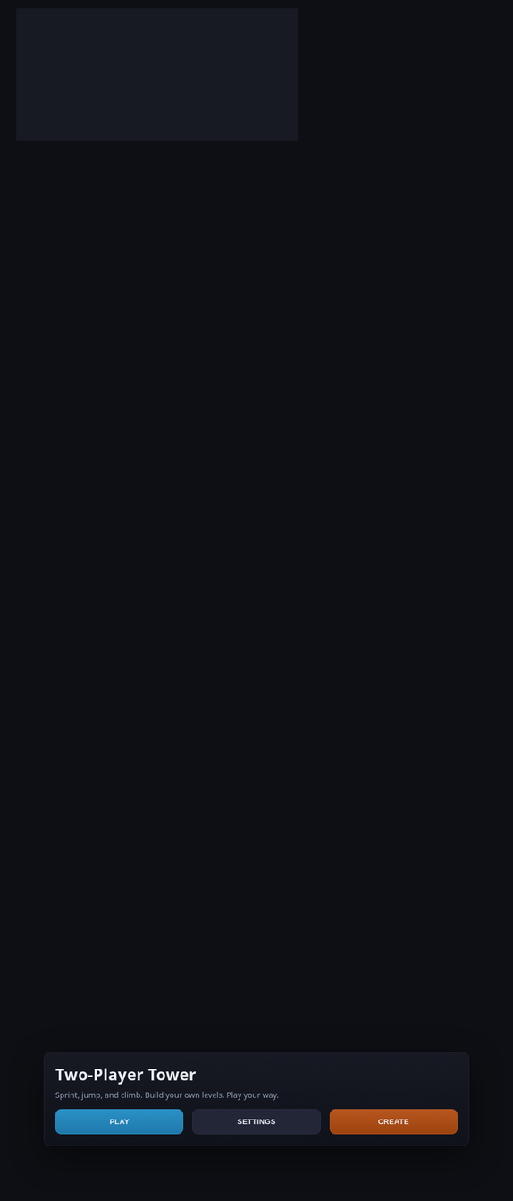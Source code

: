 <!DOCTYPE html>
<html lang="en">
<head>
  <meta charset="UTF-8">
  <title>Two-Player Tower Platformer — Menu + Settings + Create</title>
  <style>
    :root {
      --bg: #0e0f14;
      --panel: #171923;
      --panel-2: #10121a;
      --accent: #4ab3ed;
      --accent-2: #e4b423;
      --text: #e9edf3;
      --muted: #94a3b8;
      --danger: #b43a3a;
      --ok: #27c39f;
    }
    html, body {
      margin: 0; height: 100%; background: var(--bg); color: var(--text); font-family: ui-sans-serif, system-ui, -apple-system, Segoe UI, Roboto, Arial;
      overflow: hidden;
    }
    canvas { display: block; margin: 0 auto; background: #171923; }
    /* UI */
    .ui-layer {
      position: fixed; inset: 0; pointer-events: none; display: grid; place-items: center;
    }
    .panel {
      pointer-events: auto;
      background: linear-gradient(180deg, var(--panel), var(--panel-2));
      border: 1px solid #1f2433; border-radius: 12px; box-shadow: 0 20px 60px rgba(0,0,0,0.45);
      padding: 20px; width: 720px; max-width: calc(100% - 40px);
    }
    .panel h1 { margin: 0 0 8px 0; font-size: 28px; letter-spacing: 0.4px; }
    .panel p { margin: 0 0 16px 0; color: var(--muted); }
    .menu-grid {
      display: grid; grid-template-columns: repeat(3, 1fr); gap: 16px; margin-top: 12px;
    }
    .btn {
      background: #222637; border: 1px solid #2a3147; color: var(--text);
      border-radius: 10px; padding: 14px 16px; font-weight: 600; letter-spacing: 0.3px; cursor: pointer;
      transition: transform 0.06s ease, background 0.2s ease;
    }
    .btn:hover { transform: translateY(-2px); background: #262c42; }
    .btn.primary { background: linear-gradient(180deg, #2a91c7, #1f78aa); border-color: #2a91c7; }
    .btn.warn { background: linear-gradient(180deg, #b7561f, #9d430f); border-color: #b7561f; }
    .btn.danger { background: linear-gradient(180deg, #c63e3e, #a93131); border-color: #c63e3e; }
    .row { display:flex; gap:12px; align-items:center; margin: 10px 0 4px 0; }
    .segmented {
      display:flex; gap:8px;
    }
    .segmented .seg {
      background:#222637; border:1px solid #2a3147; color:var(--text); padding:10px 12px; border-radius:8px; cursor:pointer;
    }
    .seg.active { background:#2a3147; border-color:#3b4767; }
    .help {
      margin-top: 10px; font-size: 13px; color: var(--muted);
      border-top: 1px dashed #2a3147; padding-top: 10px;
    }
    /* Editor toolbar */
    .toolbar {
      position: fixed; left: 16px; top: 16px; pointer-events:auto;
      display:flex; gap:8px; background:#141725cc; border:1px solid #242a3c; border-radius:10px; padding:8px;
      backdrop-filter: blur(4px);
    }
    .tool { background:#222637; border:1px solid #2a3147; color:#d7deea; padding:8px 12px; border-radius:8px; cursor:pointer; }
    .tool.active { background:#2a3147; border-color:#3b4767; }
    .toolbar .label { color:#9fb2cc; padding:8px 12px; }
    /* Mobile controls */
    .mobile-controls { position: fixed; inset: 0; pointer-events: none; }
    .mc-btn {
      position: absolute; width: 84px; height: 84px; border-radius: 50%;
      background: radial-gradient(circle at 30% 30%, #2a3147, #181b26 60%);
      border: 1px solid #3b4767; box-shadow: inset 0 6px 12px rgba(0,0,0,0.4), 0 2px 8px rgba(0,0,0,0.4);
      pointer-events: auto; touch-action: none; user-select: none;
    }
    .mc-btn:active { filter: brightness(1.2); }
    .mc-small { width: 64px; height: 64px; font-size: 12px; }
    .mc-label {
      position:absolute; left:50%; top:50%; transform:translate(-50%,-50%);
      color:#cfe2ff; font-weight:700; text-shadow: 0 1px 2px rgba(0,0,0,0.8);
    }
  </style>
</head>
<body>
<canvas id="gameCanvas" width="1024" height="480"></canvas>

<!-- UI Layer -->
<div class="ui-layer" id="menuLayer">
  <div class="panel">
    <h1>Two-Player Tower</h1>
    <p>Sprint, jump, and climb. Build your own levels. Play your way.</p>
    <div class="menu-grid">
      <button class="btn primary" id="btnPlay">PLAY</button>
      <button class="btn" id="btnSettings">SETTINGS</button>
      <button class="btn warn" id="btnCreate">CREATE</button>
    </div>
    <div id="settingsBlock" style="margin-top:16px; display:none;">
      <div class="row">
        <div style="min-width:120px;">Device</div>
        <div class="segmented" id="deviceSeg">
          <div class="seg" data-device="pc">PC</div>
          <div class="seg" data-device="mobile">Mobile</div>
        </div>
      </div>
      <div class="row">
        <div style="min-width:120px;">Control overlay</div>
        <div class="segmented" id="overlaySeg">
          <div class="seg" data-overlay="off">Off</div>
          <div class="seg" data-overlay="on">On</div>
        </div>
      </div>
      <div class="help">Tip: Mobile overlay shows on-screen arrows and jump. You can still use a keyboard on PC.</div>
    </div>
  </div>
</div>

<!-- Editor toolbar (hidden until CREATE) -->
<div class="toolbar" id="editorToolbar" style="display:none;">
  <div class="label">Tool:</div>
  <button class="tool active" data-tool="platform">Platform</button>
  <button class="tool" data-tool="hazard">Lava</button>
  <button class="tool" data-tool="collectible">Gem</button>
  <button class="tool" data-tool="checkpoint">Checkpoint</button>
  <div class="label">Grid:</div>
  <button class="tool" id="gridSnapBtn">Snap: 20</button>
  <button class="tool" id="clearBtn">Clear</button>
  <button class="tool" id="saveBtn">Save</button>
  <button class="tool" id="loadBtn">Load</button>
  <button class="tool" id="playtestBtn">Playtest</button>
</div>

<!-- Mobile controls (toggle) -->
<div class="mobile-controls" id="mobileControls" style="display:none;">
  <div class="mc-btn" id="mcLeft" style="left: 28px; bottom: 28px;">
    <div class="mc-label">◀</div>
  </div>
  <div class="mc-btn" id="mcRight" style="left: 128px; bottom: 28px;">
    <div class="mc-label">▶</div>
  </div>
  <div class="mc-btn mc-small" id="mcA" style="right: 128px; bottom: 28px;">
    <div class="mc-label">A</div>
  </div>
  <div class="mc-btn" id="mcJump" style="right: 28px; bottom: 28px;">
    <div class="mc-label">⤒</div>
  </div>
</div>

<script>
// ==== CONFIGURATION ====
const CANVAS_WIDTH = 1024;
const CANVAS_HEIGHT = 480;
const VIEW_WIDTH = CANVAS_WIDTH / 2;
const VIEW_HEIGHT = CANVAS_HEIGHT;
const WORLD_WIDTH = 1600;
const WORLD_HEIGHT = 2400;
const SPLIT_DISTANCE = 480;
const MERGE_DISTANCE = 360;

// ==== GAME STATE ====
let mode = "menu"; // "menu" | "play" | "create"
let deviceType = "pc"; // "pc" | "mobile"
let overlayEnabled = false; // show on-screen controls
let currentSplitMode = "merged";
let gridSnap = 20;

// ==== INPUT HANDLING ====
const keys = {};
window.addEventListener("keydown", e => keys[e.code] = true);
window.addEventListener("keyup", e => keys[e.code] = false);

// Utility to set active class on segmented controls
function segmentedInit(segEl, value, attr) {
  [...segEl.children].forEach(ch => {
    ch.classList.toggle("active", ch.getAttribute(attr) === value);
    ch.addEventListener("click", () => {
      [...segEl.children].forEach(n => n.classList.remove("active"));
      ch.classList.add("active");
      const v = ch.getAttribute(attr);
      if (attr === "data-device") deviceType = v;
      if (attr === "data-overlay") overlayEnabled = (v === "on");
      syncMobileControls();
    });
  });
}

// ==== UI HOOKUP ====
const menuLayer = document.getElementById("menuLayer");
const btnPlay = document.getElementById("btnPlay");
const btnSettings = document.getElementById("btnSettings");
const btnCreate = document.getElementById("btnCreate");
const settingsBlock = document.getElementById("settingsBlock");
const deviceSeg = document.getElementById("deviceSeg");
const overlaySeg = document.getElementById("overlaySeg");

btnPlay.addEventListener("click", () => {
  mode = "play";
  menuLayer.style.display = "none";
  editorToolbar.style.display = "none";
  syncMobileControls();
});
btnSettings.addEventListener("click", () => {
  settingsBlock.style.display = settingsBlock.style.display === "none" ? "block" : "none";
});
btnCreate.addEventListener("click", () => {
  mode = "create";
  menuLayer.style.display = "none";
  editorToolbar.style.display = "flex";
  syncMobileControls();
});

segmentedInit(deviceSeg, deviceType, "data-device");
segmentedInit(overlaySeg, overlayEnabled ? "on" : "off", "data-overlay");

// ==== MOBILE CONTROLS ====
const mcLayer = document.getElementById("mobileControls");
const mcLeft = document.getElementById("mcLeft");
const mcRight = document.getElementById("mcRight");
const mcJump = document.getElementById("mcJump");
const mcA = document.getElementById("mcA");

// Map mobile buttons to player1 controls (WASD) and arrows for player2
function bindTouch(btn, codesDown, codesUp) {
  const down = (e) => { e.preventDefault(); codesDown.forEach(code => keys[code] = true); };
  const up = (e) => { e.preventDefault(); codesUp.forEach(code => keys[code] = false); };
  btn.addEventListener("touchstart", down);
  btn.addEventListener("mousedown", down);
  window.addEventListener("touchend", up);
  window.addEventListener("mouseup", up);
}
bindTouch(mcLeft, ["KeyA", "ArrowLeft"], ["KeyA", "ArrowLeft"]);
bindTouch(mcRight, ["KeyD", "ArrowRight"], ["KeyD", "ArrowRight"]);
bindTouch(mcJump, ["KeyW", "ArrowUp"], ["KeyW", "ArrowUp"]);
bindTouch(mcA, ["KeyS"], ["KeyS"]);

function syncMobileControls() {
  mcLayer.style.display = (deviceType === "mobile" && overlayEnabled && mode !== "menu") ? "block" : "none";
}

// ==== UTILITY ====
function clamp(val, min, max) { return Math.max(min, Math.min(val, max)); }
function rectsCollide(a, b) {
  return (a.x < b.x + b.width && a.x + a.width > b.x && a.y < b.y + b.height && a.y + a.height > b.y);
}
function snap(v, s) { return Math.round(v / s) * s; }

// ==== PLAYER CLASS ====
class Player {
  constructor(x, y, color, controls) {
    this.x = x; this.y = y; this.width = 36; this.height = 48;
    this.color = color; this.vx = 0; this.vy = 0;
    this.speed = 5.4; this.jumpVelocity = -14.2; this.gravity = 0.8; this.maxFall = 18;
    this.onGround = false; this.controls = controls;
    this.checkpoint = { x, y }; this.collected = 0; this.dead = false;
  }
  get rect() { return { x: this.x, y: this.y, width: this.width, height: this.height }; }
  respawn() { this.x = this.checkpoint.x; this.y = this.checkpoint.y; this.vx = 0; this.vy = 0; this.dead = false; }
  update(platforms, hazards, collectibles, checkpoints) {
    let move = 0;
    if (keys[this.controls.left]) move -= 1;
    if (keys[this.controls.right]) move += 1;
    this.vx = move * this.speed;

    if (this.onGround && keys[this.controls.jump]) {
      this.vy = this.jumpVelocity; this.onGround = false;
    }

    this.vy += this.gravity;
    if (this.vy > this.maxFall) this.vy = this.maxFall;

    // Horizontal
    this.x += this.vx;
    for (const plat of platforms) {
      if (rectsCollide(this.rect, plat)) {
        if (this.vx > 0) this.x = plat.x - this.width;
        else if (this.vx < 0) this.x = plat.x + plat.width;
      }
    }

    // Vertical
    this.y += this.vy;
    this.onGround = false;
    for (const plat of platforms) {
      if (rectsCollide(this.rect, plat)) {
        if (this.vy > 0) { this.y = plat.y - this.height; this.vy = 0; this.onGround = true; }
        else if (this.vy < 0) { this.y = plat.y + plat.height; this.vy = 0; }
      }
    }

    // World bounds
    if (this.y > WORLD_HEIGHT) this.dead = true;

    // Hazards
    for (const hazard of hazards) if (rectsCollide(this.rect, hazard)) this.dead = true;

    // Collectibles
    for (let i = collectibles.length - 1; i >= 0; i--) {
      if (rectsCollide(this.rect, collectibles[i])) {
        collectibles.splice(i, 1); this.collected += 1;
      }
    }

    // Checkpoints
    for (const cp of checkpoints) if (rectsCollide(this.rect, cp)) this.checkpoint = { x: cp.x, y: cp.y };
  }
  draw(ctx) {
    // Body with subtle shading and outline
    ctx.save();
    // Shadow
    ctx.fillStyle = "rgba(0,0,0,0.25)";
    ctx.beginPath();
    ctx.ellipse(this.x + this.width/2, this.y + this.height + 6, this.width*0.45, 6, 0, 0, Math.PI*2);
    ctx.fill();

    // Body
    const grd = ctx.createLinearGradient(this.x, this.y, this.x, this.y + this.height);
    grd.addColorStop(0, this.color);
    grd.addColorStop(1, "#0c0f14");
    ctx.fillStyle = grd;
    ctx.strokeStyle = "#0a0d12";
    ctx.lineWidth = 2;
    ctx.fillRect(this.x, this.y, this.width, this.height);
    ctx.strokeRect(this.x+0.5, this.y+0.5, this.width-1, this.height-1);

    // Eyes
    ctx.fillStyle = "#fff";
    ctx.fillRect(this.x + 7, this.y + 12, 8, 8);
    ctx.fillRect(this.x + 21, this.y + 12, 8, 8);
    ctx.fillStyle = "#364a63";
    ctx.fillRect(this.x + 10, this.y + 16, 3, 3);
    ctx.fillRect(this.x + 24, this.y + 16, 3, 3);
    ctx.restore();
  }
}

// ==== WORLD (DEFAULT) ====
let basePlatforms = [
  { x: 0, y: 2350, width: 1600, height: 50 },
  { x: 200, y: 2200, width: 200, height: 20 },
  { x: 600, y: 2100, width: 180, height: 20 },
  { x: 1000, y: 2000, width: 220, height: 20 },
  { x: 400, y: 1900, width: 160, height: 20 },
  { x: 800, y: 1800, width: 180, height: 20 },
  { x: 1200, y: 1700, width: 200, height: 20 },
  { x: 600, y: 1600, width: 180, height: 20 },
  { x: 300, y: 1500, width: 160, height: 20 },
  { x: 900, y: 1400, width: 200, height: 20 },
];
let baseHazards = [
  { x: 500, y: 2335, width: 40, height: 15 },
  { x: 850, y: 1985, width: 40, height: 15 },
  { x: 700, y: 1585, width: 40, height: 15 },
];
let baseCollectibles = [
  { x: 220, y: 2170, width: 20, height: 20 },
  { x: 620, y: 2070, width: 20, height: 20 },
  { x: 1020, y: 1970, width: 20, height: 20 },
  { x: 820, y: 1770, width: 20, height: 20 },
  { x: 1220, y: 1670, width: 20, height: 20 },
];
let baseCheckpoints = [
  { x: 620, y: 2070, width: 24, height: 28 },
  { x: 820, y: 1770, width: 24, height: 28 },
  { x: 1220, y: 1670, width: 24, height: 28 },
];

// Active level data (changes in editor/playtest)
let platforms = JSON.parse(JSON.stringify(basePlatforms));
let hazards = JSON.parse(JSON.stringify(baseHazards));
let collectibles = JSON.parse(JSON.stringify(baseCollectibles));
let checkpoints = JSON.parse(JSON.stringify(baseCheckpoints));

// ==== EDITOR STATE ====
let currentTool = "platform";
const editorToolbar = document.getElementById("editorToolbar");
const toolButtons = editorToolbar.querySelectorAll(".tool[data-tool]");
toolButtons.forEach(btn => {
  btn.addEventListener("click", () => {
    toolButtons.forEach(b => b.classList.remove("active"));
    btn.classList.add("active");
    currentTool = btn.dataset.tool;
  });
});

document.getElementById("gridSnapBtn").addEventListener("click", () => {
  gridSnap = (gridSnap === 20 ? 40 : gridSnap === 40 ? 0 : 20);
  document.getElementById("gridSnapBtn").textContent = "Snap: " + (gridSnap || "off");
});
document.getElementById("clearBtn").addEventListener("click", () => {
  platforms = []; hazards = []; collectibles = []; checkpoints = [];
});
document.getElementById("saveBtn").addEventListener("click", () => {
  localStorage.setItem("towerLevel", JSON.stringify({ platforms, hazards, collectibles, checkpoints }));
});
document.getElementById("loadBtn").addEventListener("click", () => {
  const data = localStorage.getItem("towerLevel");
  if (data) {
    const parsed = JSON.parse(data);
    platforms = parsed.platforms || [];
    hazards = parsed.hazards || [];
    collectibles = parsed.collectibles || [];
    checkpoints = parsed.checkpoints || [];
  }
});
document.getElementById("playtestBtn").addEventListener("click", () => {
  mode = "play";
  editorToolbar.style.display = "none";
  syncMobileControls();
});

// ==== EDITOR INPUT ====
const canvas = document.getElementById("gameCanvas");
const ctx = canvas.getContext("2d");
canvas.addEventListener("click", e => {
  if (mode !== "create") return;
  const rect = canvas.getBoundingClientRect();
  const x = e.clientX - rect.left;
  const y = e.clientY - rect.top;
  // Convert to world coords (no camera in editor, just raw)
  let wx = x, wy = y;
  if (gridSnap) { wx = snap(wx, gridSnap); wy = snap(wy, gridSnap); }
  if (currentTool === "platform") platforms.push({ x: wx, y: wy, width: 100, height: 20 });
  if (currentTool === "hazard") hazards.push({ x: wx, y: wy, width: 40, height: 15 });
  if (currentTool === "collectible") collectibles.push({ x: wx, y: wy, width: 20, height: 20 });
  if (currentTool === "checkpoint") checkpoints.push({ x: wx, y: wy, width: 24, height: 28 });
});

// ==== DRAW FUNCTIONS ====
function drawPlatform(ctx, p) {
  ctx.fillStyle = "#666";
  ctx.fillRect(p.x, p.y, p.width, p.height);
  ctx.strokeStyle = "#333";
  ctx.strokeRect(p.x, p.y, p.width, p.height);
}
function drawHazard(ctx, h) {
  ctx.fillStyle = "#b43a3a";
  ctx.fillRect(h.x, h.y, h.width, h.height);
  ctx.strokeStyle = "#fff";
  ctx.beginPath();
  ctx.moveTo(h.x, h.y + h.height);
  ctx.lineTo(h.x + h.width / 2, h.y);
  ctx.lineTo(h.x + h.width, h.y + h.height);
  ctx.stroke();
}
function drawCollectible(ctx, c) {
  ctx.beginPath();
  ctx.arc(c.x + c.width / 2, c.y + c.height / 2, 9, 0, 2 * Math.PI);
  ctx.fillStyle = "#eeca3a";
  ctx.fill();
  ctx.strokeStyle = "#e5cc77";
  ctx.lineWidth = 2;
  ctx.stroke();
}
function drawCheckpoint(ctx, cp) {
  ctx.fillStyle = "#4ab3ed";
  ctx.fillRect(cp.x, cp.y, cp.width, cp.height);
  ctx.fillStyle = "#fff";
  ctx.font = "bold 11px sans-serif";
  ctx.fillText("✔", cp.x + 5, cp.y + 18);
}
function drawWorld(ctx) {
  for (const plat of platforms) drawPlatform(ctx, plat);
  for (const hazard of hazards) drawHazard(ctx, hazard);
  for (const c of collectibles) drawCollectible(ctx, c);
  for (const cp of checkpoints) drawCheckpoint(ctx, cp);
}

// ==== CAMERA LOGIC ====
function getSplitMode(p1, p2) {
  const dx = (p1.x + p1.width / 2) - (p2.x + p2.width / 2);
  const dy = (p1.y + p1.height / 2) - (p2.y + p2.height / 2);
  const dist = Math.hypot(dx, dy);
  if (dist > SPLIT_DISTANCE) return "split";
  else if (dist < MERGE_DISTANCE) return "merged";
  else return currentSplitMode;
}
function calcCamera(px, py) {
  let camX = Math.round(px - VIEW_WIDTH / 2);
  let camY = Math.round(py - VIEW_HEIGHT / 2);
  camX = clamp(camX, 0, WORLD_WIDTH - VIEW_WIDTH);
  camY = clamp(camY, 0, WORLD_HEIGHT - VIEW_HEIGHT);
  return [camX, camY];
}
function calcMergedCamera(p1, p2) {
  let mx = (p1.x + p1.width / 2 + p2.x + p2.width / 2) / 2;
  let my = (p1.y + p1.height / 2 + p2.y + p2.height / 2) / 2;
  return calcCamera(mx, my);
}

// ==== PLAYERS ====
const player1 = new Player(100, 2200, "#23b4e4", { left: "KeyA", right: "KeyD", jump: "KeyW" });
const player2 = new Player(160, 2200, "#e4b423", { left: "ArrowLeft", right: "ArrowRight", jump: "ArrowUp" });

// ==== GAME LOOP ====
function gameLoop() {
  ctx.clearRect(0, 0, CANVAS_WIDTH, CANVAS_HEIGHT);

  if (mode === "play") {
    if (player1.dead) player1.respawn();
    if (player2.dead) player2.respawn();
    player1.update(platforms, hazards, collectibles, checkpoints);
    player2.update(platforms, hazards, collectibles, checkpoints);
    currentSplitMode = getSplitMode(player1, player2);

    if (currentSplitMode === "split") {
      // Left view
      ctx.save();
      ctx.beginPath(); ctx.rect(0, 0, VIEW_WIDTH, VIEW_HEIGHT); ctx.clip();
      let [cx1, cy1] = calcCamera(player1.x + player1.width/2, player1.y + player1.height/2);
      ctx.translate(-cx1, -cy1);
      drawWorld(ctx); player1.draw(ctx); player2.draw(ctx);
      ctx.restore();

      // Divider
      ctx.strokeStyle = "#222"; ctx.lineWidth = 4;
      ctx.beginPath(); ctx.moveTo(VIEW_WIDTH, 0); ctx.lineTo(VIEW_WIDTH, VIEW_HEIGHT); ctx.stroke();

      // Right view
      ctx.save();
      ctx.beginPath(); ctx.rect(VIEW_WIDTH, 0, VIEW_WIDTH, VIEW_HEIGHT); ctx.clip();
      let [cx2, cy2] = calcCamera(player2.x + player2.width/2, player2.y + player2.height/2);
      ctx.translate(-cx2 + VIEW_WIDTH, -cy2);
      drawWorld(ctx); player2.draw(ctx); player1.draw(ctx);
      ctx.restore();
    } else {
      ctx.save();
      let [cx, cy] = calcMergedCamera(player1, player2);
      ctx.translate(-cx, -cy);
      drawWorld(ctx); player1.draw(ctx); player2.draw(ctx);
      ctx.restore();
    }
  }

  if (mode === "create") {
    // Editor just shows world
    drawWorld(ctx);
  }

  requestAnimationFrame(gameLoop);
}
gameLoop();
</script>
</body>
</html>
